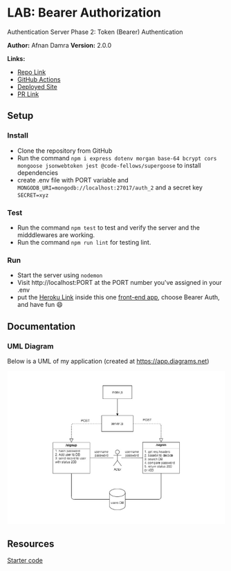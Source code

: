 # LAB: Bearer Authorization

Authentication Server Phase 2: Token (Bearer) Authentication

**Author:** Afnan Damra
**Version:** 2.0.0

**Links:**

- [Repo Link](https://github.com/afnandamra/bearer-auth)
- [GitHub Actions](https://github.com/afnandamra/bearer-auth/actions)
- [Deployed Site](https://afnan-bearer-auth.herokuapp.com/)
- [PR Link](https://github.com/afnandamra/bearer-auth/pull/1)

## Setup

### Install

- Clone the repository from GitHub
- Run the command `npm i express dotenv morgan base-64 bcrypt cors mongoose jsonwebtoken jest @code-fellows/supergoose` to install dependencies
- create .env file with PORT variable and `MONGODB_URI=mongodb://localhost:27017/auth_2` and a secret key `SECRET=xyz`

### Test

- Run the command `npm test` to test and verify the server and the midddlewares are working.
- Run the command `npm run lint` for testing lint.

### Run

- Start the server using `nodemon`
- Visit http://localhost:PORT at the PORT number you've assigned in your .env
- put the [Heroku Link](https://afnan-bearer-auth.herokuapp.com/) inside this one [front-end app](https://javascript-401.netlify.app/bearer-auth), choose Bearer Auth, and have fun :smile:

## Documentation

### UML Diagram

Below is a UML of my application (created at https://app.diagrams.net)

![UML Lab7](assets/lab7.jpg)

## Resources

[Starter code](https://github.com/LTUC/amman-javascript-401d7/tree/main/class-07/lab/starter-code)
